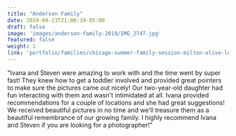 ```yaml
---
title: "Anderson Family"
date: 2019-09-23T21:00:19-05:00
draft: false
image: 'images/anderson-family-2019/IMG_2747.jpg'
featured: false
weight: 1
link: 'portfolio/families/chicago-summer-family-session-milton-olive-lee-park/'
---
```


"Ivana and Steven were amazing to work with and the time went by super fast! They knew how to get a toddler involved and provided great pointers to make sure the pictures came out nicely! Our two-year-old daughter had fun interacting with them and wasn't intimidated at all. Ivana provided recommendations for a couple of locations and she had great suggestions! We received beautiful pictures in no time and we'll treasure them as a beautiful remembrance of our growing family. I highly recommend Ivana and Steven if you are looking for a photographer!"